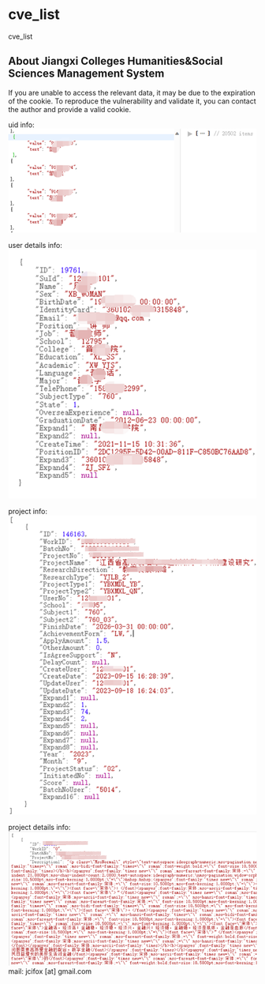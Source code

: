 # cve_list
cve_list

## About Jiangxi Colleges Humanities&Social Sciences Management System

If you are unable to access the relevant data, it may be due to the expiration of the cookie. To reproduce the vulnerability and validate it, you can contact the author and provide a valid cookie.

uid info:
![img.png](Jiangxi_Colleges_Humanities&Social_Sciences_Management_System/snap/img.png)

user details info:
![img_1.png](Jiangxi_Colleges_Humanities&Social_Sciences_Management_System/snap/img_1.png)

project info:
![img.png](Jiangxi_Colleges_Humanities&Social_Sciences_Management_System/snap/img_2.png)

project details info:
![img.png](Jiangxi_Colleges_Humanities&Social_Sciences_Management_System/snap/img_3.png)
mail: jcifox [at] gmail.com
